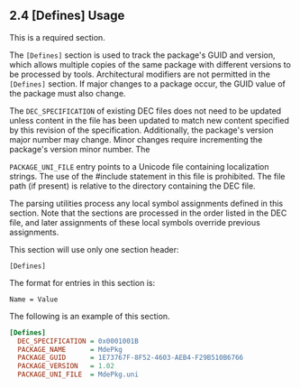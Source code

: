<!--- @file
  2.4 [Defines] Usage

  Copyright (c) 2007-2018, Intel Corporation. All rights reserved.<BR>

  Redistribution and use in source (original document form) and 'compiled'
  forms (converted to PDF, epub, HTML and other formats) with or without
  modification, are permitted provided that the following conditions are met:

  1) Redistributions of source code (original document form) must retain the
     above copyright notice, this list of conditions and the following
     disclaimer as the first lines of this file unmodified.

  2) Redistributions in compiled form (transformed to other DTDs, converted to
     PDF, epub, HTML and other formats) must reproduce the above copyright
     notice, this list of conditions and the following disclaimer in the
     documentation and/or other materials provided with the distribution.

  THIS DOCUMENTATION IS PROVIDED BY TIANOCORE PROJECT "AS IS" AND ANY EXPRESS OR
  IMPLIED WARRANTIES, INCLUDING, BUT NOT LIMITED TO, THE IMPLIED WARRANTIES OF
  MERCHANTABILITY AND FITNESS FOR A PARTICULAR PURPOSE ARE DISCLAIMED. IN NO
  EVENT SHALL TIANOCORE PROJECT  BE LIABLE FOR ANY DIRECT, INDIRECT, INCIDENTAL,
  SPECIAL, EXEMPLARY, OR CONSEQUENTIAL DAMAGES (INCLUDING, BUT NOT LIMITED TO,
  PROCUREMENT OF SUBSTITUTE GOODS OR SERVICES; LOSS OF USE, DATA, OR PROFITS;
  OR BUSINESS INTERRUPTION) HOWEVER CAUSED AND ON ANY THEORY OF LIABILITY,
  WHETHER IN CONTRACT, STRICT LIABILITY, OR TORT (INCLUDING NEGLIGENCE OR
  OTHERWISE) ARISING IN ANY WAY OUT OF THE USE OF THIS DOCUMENTATION, EVEN IF
  ADVISED OF THE POSSIBILITY OF SUCH DAMAGE.

-->

## 2.4 [Defines] Usage

This is a required section.

The `[Defines]` section is used to track the package's GUID and version, which
allows multiple copies of the same package with different versions to be
processed by tools. Architectural modifiers are not permitted in the
`[Defines]` section. If major changes to a package occur, the GUID value of the
package must also change.

The `DEC_SPECIFICATION` of existing DEC files does not need to be updated unless
content in the file has been updated to match new content specified by this
revision of the specification. Additionally, the package's version major number
may change. Minor changes require incrementing the package's version minor
number. The

`PACKAGE_UNI_FILE` entry points to a Unicode file containing localization
strings. The use of the #include statement in this file is prohibited. The file
path (if present) is relative to the directory containing the DEC file.

The parsing utilities process any local symbol assignments defined in this
section. Note that the sections are processed in the order listed in the DEC
file, and later assignments of these local symbols override previous
assignments.

This section will use only one section header:

`[Defines]`

The format for entries in this section is:

`Name = Value`

The following is an example of this section.

```ini
[Defines]
  DEC_SPECIFICATION = 0x0001001B
  PACKAGE_NAME      = MdePkg
  PACKAGE_GUID      = 1E73767F-8F52-4603-AEB4-F29B510B6766
  PACKAGE_VERSION   = 1.02
  PACKAGE_UNI_FILE  = MdePkg.uni
```
